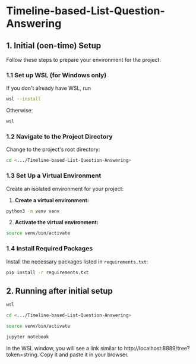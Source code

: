 # Timeline-based-List-Question-Answering

## 1. Initial (oen-time) Setup

Follow these steps to prepare your environment for the project:

### 1.1 Set up WSL (for Windows only)

If you don't already have WSL, run
```bash
wsl --install
```

Otherwise:
```bash
wsl
```

### 1.2 Navigate to the Project Directory

Change to the project's root directory:

```bash
cd <.../Timeline-based-List-Question-Answering>
```

### 1.3 Set Up a Virtual Environment

Create an isolated environment for your project:

1. **Create a virtual environment:**

```bash
python3 -m venv venv
```

2. **Activate the virtual environment:**
```bash
source venv/bin/activate
```

### 1.4 Install Required Packages

Install the necessary packages listed in `requirements.txt`:

```bash
pip install -r requirements.txt
```

## 2. Running after initial setup
```bash
wsl
```
```bash
cd <.../Timeline-based-List-Question-Answering>
```
```bash
source venv/bin/activate
```
```bash
jupyter notebook
```

In the WSL window, you will see a link similar to  http://localhost:8889/tree?token=string. Copy it and paste it in your browser.
